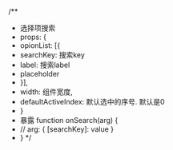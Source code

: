 /**
 * 选择项搜索
 * props: {
 *  opionList: [{
 *    searchKey: 搜索key
 *    label: 搜索label
 *    placeholder
 *  }],
 *  width: 组件宽度,
 *  defaultActiveIndex: 默认选中的序号. 默认是0
 * }
 * 暴露 function onSearch(arg) {
 *   // arg: { [searchKey]: value }
 * }
 */